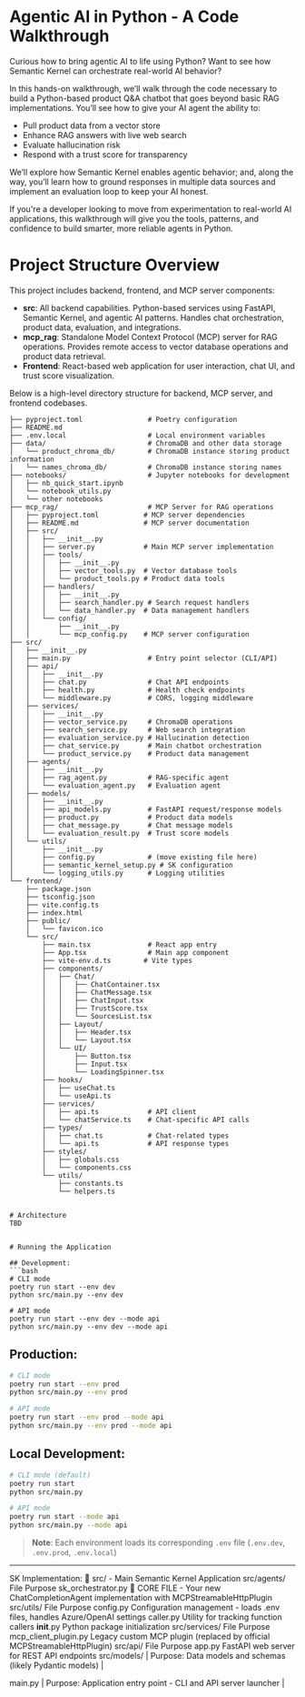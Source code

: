 # Agentic AI in Python - A Code Walkthrough

Curious how to bring agentic AI to life using Python? Want to see how Semantic Kernel can orchestrate real-world AI behavior?

In this hands-on walkthrough, we’ll walk through the code necessary to build a Python-based product Q&A chatbot that goes beyond basic RAG implementations. You’ll see how to give your AI agent the ability to:

- Pull product data from a vector store
- Enhance RAG answers with live web search
- Evaluate hallucination risk
- Respond with a trust score for transparency

We’ll explore how Semantic Kernel enables agentic behavior; and, along the way, you’ll learn how to ground responses in multiple data sources and implement an evaluation loop to keep your AI honest.

If you're a developer looking to move from experimentation to real-world AI applications, this walkthrough will give you the tools, patterns, and confidence to build smarter, more reliable agents in Python.

# Project Structure Overview

This project includes backend, frontend, and MCP server components:

- **src**: All backend capabilities. Python-based services using FastAPI, Semantic Kernel, and agentic AI patterns. Handles chat orchestration, product data, evaluation, and integrations.
- **mcp_rag**: Standalone Model Context Protocol (MCP) server for RAG operations. Provides remote access to vector database operations and product data retrieval.
- **Frontend**: React-based web application for user interaction, chat UI, and trust score visualization.

Below is a high-level directory structure for backend, MCP server, and frontend codebases.

```
├── pyproject.toml                # Poetry configuration
├── README.md
├── .env.local                    # Local environment variables
├── data/                         # ChromaDB and other data storage
│   └── product_chroma_db/        # ChromaDB instance storing product information
│   └── names_chroma_db/          # ChromaDB instance storing names
├── notebooks/                    # Jupyter notebooks for development
│   ├── nb_quick_start.ipynb
│   └── notebook_utils.py
│   └── other notebooks
├── mcp_rag/                      # MCP Server for RAG operations
│   ├── pyproject.toml           # MCP server dependencies
│   ├── README.md                # MCP server documentation
│   ├── src/
│   │   ├── __init__.py
│   │   ├── server.py            # Main MCP server implementation
│   │   ├── tools/
│   │   │   ├── __init__.py
│   │   │   ├── vector_tools.py  # Vector database tools
│   │   │   └── product_tools.py # Product data tools
│   │   ├── handlers/
│   │   │   ├── __init__.py
│   │   │   ├── search_handler.py # Search request handlers
│   │   │   └── data_handler.py  # Data management handlers
│   │   └── config/
│   │       ├── __init__.py
│   │       └── mcp_config.py    # MCP server configuration
├── src/
│   ├── __init__.py
│   ├── main.py                   # Entry point selector (CLI/API)
│   ├── api/
│   │   ├── __init__.py
│   │   ├── chat.py               # Chat API endpoints
│   │   ├── health.py             # Health check endpoints
│   │   └── middleware.py         # CORS, logging middleware
│   ├── services/
│   │   ├── __init__.py
│   │   ├── vector_service.py     # ChromaDB operations
│   │   ├── search_service.py     # Web search integration
│   │   ├── evaluation_service.py # Hallucination detection
│   │   ├── chat_service.py       # Main chatbot orchestration
│   │   └── product_service.py    # Product data management
│   ├── agents/
│   │   ├── __init__.py
│   │   ├── rag_agent.py          # RAG-specific agent
│   │   └── evaluation_agent.py   # Evaluation agent
│   ├── models/
│   │   ├── __init__.py
│   │   ├── api_models.py         # FastAPI request/response models
│   │   ├── product.py            # Product data models
│   │   ├── chat_message.py       # Chat message models
│   │   └── evaluation_result.py  # Trust score models
│   └── utils/
│       ├── __init__.py
│       ├── config.py             # (move existing file here)
│       ├── semantic_kernel_setup.py # SK configuration
│       └── logging_utils.py      # Logging utilities
└── frontend/
    ├── package.json
    ├── tsconfig.json
    ├── vite.config.ts
    ├── index.html
    ├── public/
    │   └── favicon.ico
    └── src/
        ├── main.tsx              # React app entry
        ├── App.tsx               # Main app component
        ├── vite-env.d.ts        # Vite types
        ├── components/
        │   ├── Chat/
        │   │   ├── ChatContainer.tsx
        │   │   ├── ChatMessage.tsx
        │   │   ├── ChatInput.tsx
        │   │   ├── TrustScore.tsx
        │   │   └── SourcesList.tsx
        │   ├── Layout/
        │   │   ├── Header.tsx
        │   │   └── Layout.tsx
        │   └── UI/
        │       ├── Button.tsx
        │       ├── Input.tsx
        │       └── LoadingSpinner.tsx
        ├── hooks/
        │   ├── useChat.ts
        │   └── useApi.ts
        ├── services/
        │   ├── api.ts            # API client
        │   └── chatService.ts    # Chat-specific API calls
        ├── types/
        │   ├── chat.ts           # Chat-related types
        │   └── api.ts            # API response types
        ├── styles/
        │   ├── globals.css
        │   └── components.css
        └── utils/
            ├── constants.ts
            └── helpers.ts


# Architecture
TBD


# Running the Application

## Development:
```bash
# CLI mode
poetry run start --env dev
python src/main.py --env dev

# API mode  
poetry run start --env dev --mode api
python src/main.py --env dev --mode api
```

## Production:
```bash
# CLI mode
poetry run start --env prod
python src/main.py --env prod

# API mode
poetry run start --env prod --mode api
python src/main.py --env prod --mode api
```

## Local Development:
```bash
# CLI mode (default)
poetry run start
python src/main.py

# API mode
poetry run start --mode api
python src/main.py --mode api
```

> **Note**: Each environment loads its corresponding `.env` file (`.env.dev`, `.env.prod`, `.env.local`)




-------------
SK Implementation: 
🧠 src/ - Main Semantic Kernel Application
src/agents/
File	Purpose
sk_orchestrator.py	🎯 CORE FILE - Your new ChatCompletionAgent implementation with MCPStreamableHttpPlugin
src/utils/
File	Purpose
config.py	Configuration management - loads .env files, handles Azure/OpenAI settings
caller.py	Utility for tracking function callers
__init__.py	Python package initialization
src/services/
File	Purpose
mcp_client_plugin.py	Legacy custom MCP plugin (replaced by official MCPStreamableHttpPlugin)
src/api/
File	Purpose
app.py	FastAPI web server for REST API endpoints
src/models/
| Purpose: Data models and schemas (likely Pydantic models) |

main.py
| Purpose: Application entry point - CLI and API server launcher |


